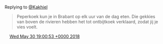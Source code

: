 Replying to [@Kakhiel](https://twitter.com/Kakhiel/status/1001900255942766592)

> Peperkoek kun je in Brabant op elk uur van de dag eten\. Die gekkies van boven de rivieren hebben het tot ontbijtkoek verklaard, zodat jij je vies voelt\.

<img src="../../media/tweet.ico" width="12" /> [Wed May 30 19:00:53 +0000 2018](https://twitter.com/DromerDenker/status/1001901276765007872)